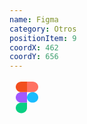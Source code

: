 ```yaml
---
name: Figma
category: Otros
positionItem: 9
coordX: 462
coordY: 656
---
```


<svg width="56" height="56" viewBox="0 0 56 56" fill="none">
    <path d="M19 53.4001C23.968 53.4001 28 49.6369 28 45.0001V36.6001H19C14.032 36.6001 10 40.3633 10 45.0001C10 49.6369 14.032 53.4001 19 53.4001Z" fill="#0ACF83"/>
    <path d="M10 28.1999C10 23.5631 14.032 19.7999 19 19.7999H28V36.5999H19C14.032 36.5999 10 32.8367 10 28.1999Z" fill="#A259FF"/>
    <path d="M10 11.4C10 6.7632 14.032 3 19 3H28V19.8H19C14.032 19.8 10 16.0368 10 11.4Z" fill="#F24E1E"/>
    <path d="M28 3H37C41.9681 3 46 6.7632 46 11.4C46 16.0368 41.9681 19.8 37 19.8H28V3Z" fill="#FF7262"/>
    <path d="M46 28.1999C46 32.8367 41.9681 36.5999 37 36.5999C32.032 36.5999 28 32.8367 28 28.1999C28 23.5631 32.032 19.7999 37 19.7999C41.9681 19.7999 46 23.5631 46 28.1999Z" fill="#1ABCFE"/>
    </svg>